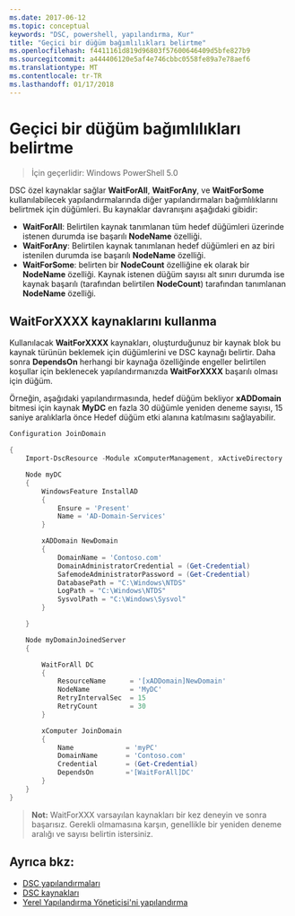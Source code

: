 ```yaml
---
ms.date: 2017-06-12
ms.topic: conceptual
keywords: "DSC, powershell, yapılandırma, Kur"
title: "Geçici bir düğüm bağımlılıkları belirtme"
ms.openlocfilehash: f4411161d819d96803f57600646409d5bfe827b9
ms.sourcegitcommit: a444406120e5af4e746cbbc0558fe89a7e78aef6
ms.translationtype: MT
ms.contentlocale: tr-TR
ms.lasthandoff: 01/17/2018
---
```

# <a name="specifying-cross-node-dependencies"></a>Geçici bir düğüm bağımlılıkları belirtme

> İçin geçerlidir: Windows PowerShell 5.0

DSC özel kaynaklar sağlar **WaitForAll**, **WaitForAny**, ve **WaitForSome** kullanılabilecek yapılandırmalarında diğer yapılandırmaları bağımlılıklarını belirtmek için düğümleri. Bu kaynaklar davranışını aşağıdaki gibidir:

* **WaitForAll**: Belirtilen kaynak tanımlanan tüm hedef düğümleri üzerinde istenen durumda ise başarılı **NodeName** özelliği.
* **WaitForAny**: Belirtilen kaynak tanımlanan hedef düğümleri en az biri istenilen durumda ise başarılı **NodeName** özelliği.
* **WaitForSome**: belirten bir **NodeCount** özelliğine ek olarak bir **NodeName** özelliği. Kaynak istenen düğüm sayısı alt sınırı durumda ise kaynak başarılı (tarafından belirtilen **NodeCount**) tarafından tanımlanan **NodeName** özelliği. 

## <a name="using-waitforxxxx-resources"></a>WaitForXXXX kaynaklarını kullanma

Kullanılacak **WaitForXXXX** kaynakları, oluşturduğunuz bir kaynak blok bu kaynak türünün beklemek için düğümlerini ve DSC kaynağı belirtir. Daha sonra **DependsOn** herhangi bir kaynağa özelliğinde engeller belirtilen koşullar için beklenecek yapılandırmanızda **WaitForXXXX** başarılı olması için düğüm.

Örneğin, aşağıdaki yapılandırmasında, hedef düğüm bekliyor **xADDomain** bitmesi için kaynak **MyDC** en fazla 30 düğümle yeniden deneme sayısı, 15 saniye aralıklarla önce Hedef düğüm etki alanına katılmasını sağlayabilir.

```powershell
Configuration JoinDomain

{
    Import-DscResource -Module xComputerManagement, xActiveDirectory

    Node myDC
    {
        WindowsFeature InstallAD
        {
            Ensure = 'Present' 
            Name = 'AD-Domain-Services' 
        }

        xADDomain NewDomain 
        { 
            DomainName = 'Contoso.com'            
            DomainAdministratorCredential = (Get-Credential)
            SafemodeAdministratorPassword = (Get-Credential)
            DatabasePath = "C:\Windows\NTDS"
            LogPath = "C:\Windows\NTDS"
            SysvolPath = "C:\Windows\Sysvol"
        }

    }

    Node myDomainJoinedServer
    {

        WaitForAll DC
        {
            ResourceName      = '[xADDomain]NewDomain'
            NodeName          = 'MyDC'
            RetryIntervalSec  = 15
            RetryCount        = 30
        }

        xComputer JoinDomain
        {
            Name             = 'myPC'
            DomainName       = 'Contoso.com'
            Credential       = (Get-Credential)
            DependsOn        ='[WaitForAll]DC'
        }
    }
}
```

>**Not:** WaitForXXX varsayılan kaynakları bir kez deneyin ve sonra başarısız. Gerekli olmamasına karşın, genellikle bir yeniden deneme aralığı ve sayısı belirtin istersiniz.

## <a name="see-also"></a>Ayrıca bkz:
* [DSC yapılandırmaları](configurations.md)
* [DSC kaynakları](resources.md)
* [Yerel Yapılandırma Yöneticisi'ni yapılandırma](metaConfig.md)

